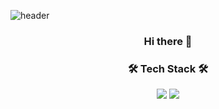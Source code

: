 ![header](https://capsule-render.vercel.app/api?type=waving&color=timeGradient&text=Hello%World!&height=100)

<h3 align="center">
  Hi there 👋
</h3>

<!--
**ouguro3/ouguro3** is a ✨ _special_ ✨ repository because its `README.md` (this file) appears on your GitHub profile.

Here are some ideas to get you started:

- 🔭 I’m currently working on ...
- 🌱 I’m currently learning ...
- 👯 I’m looking to collaborate on ...
- 🤔 I’m looking for help with ...
- 💬 Ask me about ...
- 📫 How to reach me: ...
- 😄 Pronouns: ...
- ⚡ Fun fact: ...
-->

<h3 align="center"><b>🛠 Tech Stack 🛠</b></h3>
<p align="center">
<img src="https://img.shields.io/badge/Python-3766AB?style=flat-square&logo=Python&logoColor=white"/></a> 
<img src="https://img.shields.io/badge/hexo-339933?style=flat-square&logo=hexo&logoColor=white"/>
</p>
